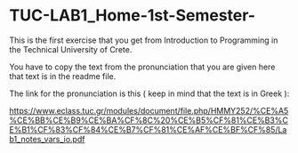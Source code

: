 # TUC-LAB1_Home-1st-Semester-
This is the first exercise that you get from Introduction to Programming in the Technical University of Crete. 


You have to copy the text from the pronunciation that you are given here that text is in the readme file. 

The link for the pronunciation is this ( keep in mind that the text is in Greek ):

https://www.eclass.tuc.gr/modules/document/file.php/HMMY252/%CE%A5%CE%BB%CE%B9%CE%BA%CF%8C%20%CE%B5%CF%81%CE%B3%CE%B1%CF%83%CF%84%CE%B7%CF%81%CE%AF%CE%BF%CF%85/Lab1_notes_vars_io.pdf
